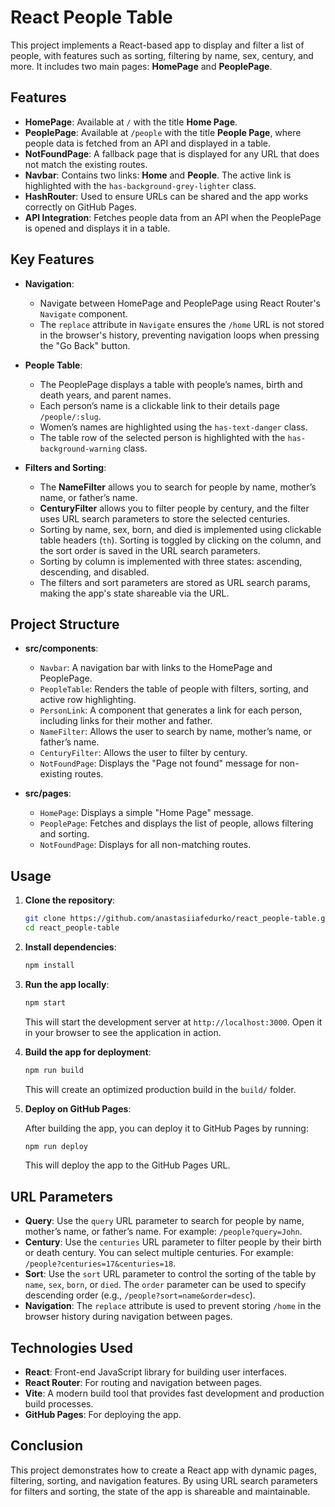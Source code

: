 # React People Table

This project implements a React-based app to display and filter a list of people, with features such as sorting, filtering by name, sex, century, and more. It includes two main pages: **HomePage** and **PeoplePage**.

## Features

- **HomePage**: Available at `/` with the title **Home Page**.
- **PeoplePage**: Available at `/people` with the title **People Page**, where people data is fetched from an API and displayed in a table.
- **NotFoundPage**: A fallback page that is displayed for any URL that does not match the existing routes.
- **Navbar**: Contains two links: **Home** and **People**. The active link is highlighted with the `has-background-grey-lighter` class.
- **HashRouter**: Used to ensure URLs can be shared and the app works correctly on GitHub Pages.
- **API Integration**: Fetches people data from an API when the PeoplePage is opened and displays it in a table.

## Key Features

- **Navigation**:

  - Navigate between HomePage and PeoplePage using React Router's `Navigate` component.
  - The `replace` attribute in `Navigate` ensures the `/home` URL is not stored in the browser's history, preventing navigation loops when pressing the "Go Back" button.

- **People Table**:

  - The PeoplePage displays a table with people’s names, birth and death years, and parent names.
  - Each person’s name is a clickable link to their details page `/people/:slug`.
  - Women’s names are highlighted using the `has-text-danger` class.
  - The table row of the selected person is highlighted with the `has-background-warning` class.

- **Filters and Sorting**:
  - The **NameFilter** allows you to search for people by name, mother’s name, or father’s name.
  - **CenturyFilter** allows you to filter people by century, and the filter uses URL search parameters to store the selected centuries.
  - Sorting by name, sex, born, and died is implemented using clickable table headers (`th`). Sorting is toggled by clicking on the column, and the sort order is saved in the URL search parameters.
  - Sorting by column is implemented with three states: ascending, descending, and disabled.
  - The filters and sort parameters are stored as URL search params, making the app's state shareable via the URL.

## Project Structure

- **src/components**:

  - `Navbar`: A navigation bar with links to the HomePage and PeoplePage.
  - `PeopleTable`: Renders the table of people with filters, sorting, and active row highlighting.
  - `PersonLink`: A component that generates a link for each person, including links for their mother and father.
  - `NameFilter`: Allows the user to search by name, mother’s name, or father’s name.
  - `CenturyFilter`: Allows the user to filter by century.
  - `NotFoundPage`: Displays the "Page not found" message for non-existing routes.

- **src/pages**:
  - `HomePage`: Displays a simple "Home Page" message.
  - `PeoplePage`: Fetches and displays the list of people, allows filtering and sorting.
  - `NotFoundPage`: Displays for all non-matching routes.

## Usage

1. **Clone the repository**:

   ```bash
   git clone https://github.com/anastasiiafedurko/react_people-table.git
   cd react_people-table
   ```

2. **Install dependencies**:

   ```bash
   npm install
   ```

3. **Run the app locally**:

   ```bash
   npm start
   ```

   This will start the development server at `http://localhost:3000`. Open it in your browser to see the application in action.

4. **Build the app for deployment**:

   ```bash
   npm run build
   ```

   This will create an optimized production build in the `build/` folder.

5. **Deploy on GitHub Pages**:

   After building the app, you can deploy it to GitHub Pages by running:

   ```bash
   npm run deploy
   ```

   This will deploy the app to the GitHub Pages URL.

## URL Parameters

- **Query**: Use the `query` URL parameter to search for people by name, mother’s name, or father’s name. For example: `/people?query=John`.
- **Century**: Use the `centuries` URL parameter to filter people by their birth or death century. You can select multiple centuries. For example: `/people?centuries=17&centuries=18`.
- **Sort**: Use the `sort` URL parameter to control the sorting of the table by `name`, `sex`, `born`, or `died`. The `order` parameter can be used to specify descending order (e.g., `/people?sort=name&order=desc`).
- **Navigation**: The `replace` attribute is used to prevent storing `/home` in the browser history during navigation between pages.

## Technologies Used

- **React**: Front-end JavaScript library for building user interfaces.
- **React Router**: For routing and navigation between pages.
- **Vite**: A modern build tool that provides fast development and production build processes.
- **GitHub Pages**: For deploying the app.

## Conclusion

This project demonstrates how to create a React app with dynamic pages, filtering, sorting, and navigation features. By using URL search parameters for filters and sorting, the state of the app is shareable and maintainable.
